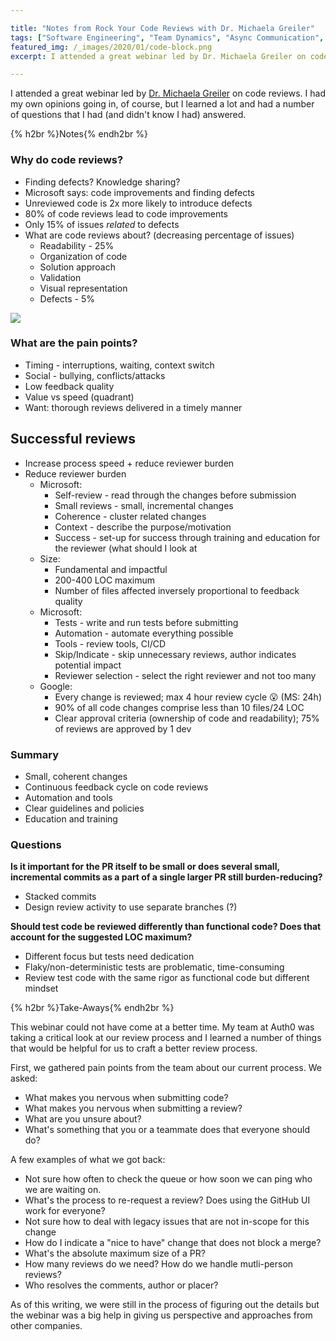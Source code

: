 ```yaml
---

title: "Notes from Rock Your Code Reviews with Dr. Michaela Greiler"
tags: ["Software Engineering", "Team Dynamics", "Async Communication", "Testing", "Portfolio"]
featured_img: /_images/2020/01/code-block.png
excerpt: I attended a great webinar led by Dr. Michaela Greiler on code reviews. I had my own opinions going in, of course, but I learned a lot and had a number of questions that I had (and didn't know I had) answered.

---
```


I attended a great webinar led by [Dr. Michaela Greiler](http://www.michaelagreiler.com/) on code reviews. I had my own opinions going in, of course, but I learned a lot and had a number of questions that I had (and didn't know I had) answered.

{% h2br %}Notes{% endh2br %}

### Why do code reviews?

- Finding defects? Knowledge sharing?
- Microsoft says: code improvements and finding defects
- Unreviewed code is 2x more likely to introduce defects
- 80% of code reviews lead to code improvements
- Only 15% of issues _related_ to defects
- What are code reviews about? (decreasing percentage of issues)
  - Readability - 25%
  - Organization of code
  - Solution approach
  - Validation
  - Visual representation
  - Defects - 5%

![](/_images/2020/01/what-are-code-reviews-about.png)

### What are the pain points?

- Timing - interruptions, waiting, context switch
- Social - bullying, conflicts/attacks
- Low feedback quality
- Value vs speed (quadrant)
- Want: thorough reviews delivered in a timely manner

## Successful reviews

- Increase process speed + reduce reviewer burden
- Reduce reviewer burden
  - Microsoft:
    - Self-review - read through the changes before submission
    - Small reviews - small, incremental changes
    - Coherence - cluster related changes
    - Context - describe the purpose/motivation
    - Success - set-up for success through training and education for the reviewer (what should I look at
  - Size:
    - Fundamental and impactful
    - 200-400 LOC maximum
    - Number of files affected inversely proportional to feedback quality
  - Microsoft:
    - Tests - write and run tests before submitting
    - Automation - automate everything possible
    - Tools - review tools, CI/CD
    - Skip/Indicate - skip unnecessary reviews, author indicates potential impact
    - Reviewer selection - select the right reviewer and not too many
  - Google:
    - Every change is reviewed; max 4 hour review cycle 😮 (MS: 24h)
    - 90% of all code changes comprise less than 10 files/24 LOC
    - Clear approval criteria (ownership of code and readability); 75% of reviews are approved by 1 dev

### Summary

  - Small, coherent changes
  - Continuous feedback cycle on code reviews
  - Automation and tools
  - Clear guidelines and policies
  - Education and training

### Questions

**Is it important for the PR itself to be small or does several small, incremental commits as a part of a single larger PR still burden-reducing?**

- Stacked commits
- Design review activity to use separate branches (?)

**Should test code be reviewed differently than functional code? Does that account for the suggested LOC maximum?**

- Different focus but tests need dedication
- Flaky/non-deterministic tests are problematic, time-consuming
- Review test code with the same rigor as functional code but different mindset

{% h2br %}Take-Aways{% endh2br %}

This webinar could not have come at a better time. My team at Auth0 was taking a critical look at our review process and I learned a number of things that would be helpful for us to craft a better review process.

First, we gathered pain points from the team about our current process. We asked:

- What makes you nervous when submitting code?
- What makes you nervous when submitting a review?
- What are you unsure about?
- What's something that you or a teammate does that everyone should do?

A few examples of what we got back:

- Not sure how often to check the queue or how soon we can ping who we are waiting on.
- What's the process to re-request a review? Does using the GitHub UI work for everyone?
- Not sure how to deal with legacy issues that are not in-scope for this change
- How do I indicate a "nice to have" change that does not block a merge?
- What's the absolute maximum size of a PR?
- How many reviews do we need? How do we handle mutli-person reviews?
- Who resolves the comments, author or placer?

As of this writing, we were still in the process of figuring out the details but the webinar was a big help in giving us perspective and approaches from other companies.
